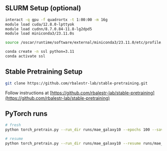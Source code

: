 
## SLURM Setup (optional)
```bash
interact -q gpu -f quadrortx -t 1:00:00 -m 16g
module load cuda/12.8.0-lpttyok
module load cudnn/8.7.0.84-11.8-lg2dpd5
module load miniconda3/23.11.0s

source /oscar/runtime/software/external/miniconda3/23.11.0/etc/profile.d/conda.sh

conda create -n ssl python=3.11
conda activate ssl
```
## Stable Pretraining Setup
```bash
git clone https://github.com/rbalestr-lab/stable-pretraining.git
```
Follow instructions at [https://github.com/rbalestr-lab/stable-pretraining](https://github.com/rbalestr-lab/stable-pretraining)

## PyTorch runs

```bash
# fresh
python torch_pretrain.py --run_dir runs/mae_galaxy10 --epochs 100 --save_every 5

# resume
python torch_pretrain.py --run_dir runs/mae_galaxy10 --resume runs/mae_galaxy10/last.ckpt
```
